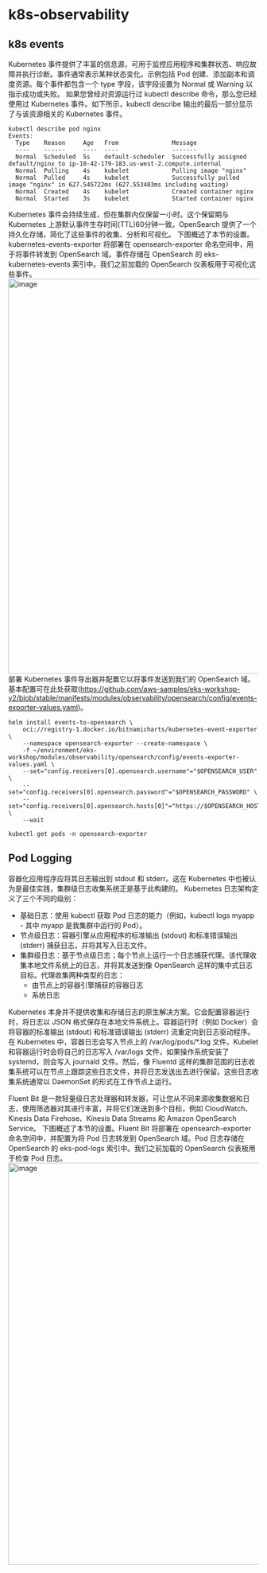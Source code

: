 # k8s-observability
## k8s events
Kubernetes 事件提供了丰富的信息源，可用于监控应用程序和集群状态、响应故障并执行诊断。事件通常表示某种状态变化。示例包括 Pod 创建、添加副本和调度资源。每个事件都包含一个 type 字段，该字段设置为 Normal 或 Warning 以指示成功或失败。
如果您曾经对资源运行过 kubectl describe 命令，那么您已经使用过 Kubernetes 事件。如下所示，kubectl describe 输出的最后一部分显示了与该资源相关的 Kubernetes 事件。
```
kubectl describe pod nginx
Events:
  Type    Reason     Age   From               Message
  ----    ------     ----  ----               -------
  Normal  Scheduled  5s    default-scheduler  Successfully assigned default/nginx to ip-10-42-179-183.us-west-2.compute.internal
  Normal  Pulling    4s    kubelet            Pulling image "nginx"
  Normal  Pulled     4s    kubelet            Successfully pulled image "nginx" in 627.545722ms (627.553403ms including waiting)
  Normal  Created    4s    kubelet            Created container nginx
  Normal  Started    3s    kubelet            Started container nginx
```
Kubernetes 事件会持续生成，但在集群内仅保留一小时。这个保留期与 Kubernetes 上游默认事件生存时间(TTL)60分钟一致。OpenSearch 提供了一个持久化存储，简化了这些事件的收集、分析和可视化。
下图概述了本节的设置。kubernetes-events-exporter 将部署在 opensearch-exporter 命名空间中，用于将事件转发到 OpenSearch 域。事件存储在 OpenSearch 的 eks-kubernetes-events 索引中。我们之前加载的 OpenSearch 仪表板用于可视化这些事件。
<img width="794" alt="image" src="https://github.com/user-attachments/assets/eb6f7bf0-f1dc-4479-9910-e719b359713e" />
部署 Kubernetes 事件导出器并配置它以将事件发送到我们的 OpenSearch 域。基本配置可在此处获取(https://github.com/aws-samples/eks-workshop-v2/blob/stable/manifests/modules/observability/opensearch/config/events-exporter-values.yaml)。
```
helm install events-to-opensearch \
    oci://registry-1.docker.io/bitnamicharts/kubernetes-event-exporter \
    --namespace opensearch-exporter --create-namespace \
    -f ~/environment/eks-workshop/modules/observability/opensearch/config/events-exporter-values.yaml \
    --set="config.receivers[0].opensearch.username"="$OPENSEARCH_USER" \
    --set="config.receivers[0].opensearch.password"="$OPENSEARCH_PASSWORD" \
    --set="config.receivers[0].opensearch.hosts[0]"="https://$OPENSEARCH_HOST" \
    --wait

kubectl get pods -n opensearch-exporter
```

## Pod Logging
容器化应用程序应将其日志输出到 stdout 和 stderr。这在 Kubernetes 中也被认为是最佳实践，集群级日志收集系统正是基于此构建的。
Kubernetes 日志架构定义了三个不同的级别：
* 基础日志：使用 kubectl 获取 Pod 日志的能力（例如，kubectl logs myapp - 其中 myapp 是我集群中运行的 Pod）。
* 节点级日志：容器引擎从应用程序的标准输出 (stdout) 和标准错误输出 (stderr) 捕获日志，并将其写入日志文件。
* 集群级日志：基于节点级日志；每个节点上运行一个日志捕获代理。该代理收集本地文件系统上的日志，并将其发送到像 OpenSearch 这样的集中式日志目标。代理收集两种类型的日志：
  * 由节点上的容器引擎捕获的容器日志
  * 系统日志

Kubernetes 本身并不提供收集和存储日志的原生解决方案。它会配置容器运行时，将日志以 JSON 格式保存在本地文件系统上。容器运行时（例如 Docker）会将容器的标准输出 (stdout) 和标准错误输出 (stderr) 流重定向到日志驱动程序。在 Kubernetes 中，容器日志会写入节点上的 /var/log/pods/*.log 文件。Kubelet 和容器运行时会将自己的日志写入 /var/logs 文件，如果操作系统安装了 systemd，则会写入 journald 文件。然后，像 Fluentd 这样的集群范围的日志收集系统可以在节点上跟踪这些日志文件，并将日志发送出去进行保留。这些日志收集系统通常以 DaemonSet 的形式在工作节点上运行。

Fluent Bit 是一款轻量级日志处理器和转发器，可让您从不同来源收集数据和日志，使用筛选器对其进行丰富，并将它们发送到多个目标，例如 CloudWatch、Kinesis Data Firehose、Kinesis Data Streams 和 Amazon OpenSearch Service。
下图概述了本节的设置。Fluent Bit 将部署在 opensearch-exporter 命名空间中，并配置为将 Pod 日志转发到 OpenSearch 域。Pod 日志存储在 OpenSearch 的 eks-pod-logs 索引中。我们之前加载的 OpenSearch 仪表板用于检查 Pod 日志。
<img width="808" alt="image" src="https://github.com/user-attachments/assets/f9d0426e-f38b-40cc-8905-d6bfd7554531" />
